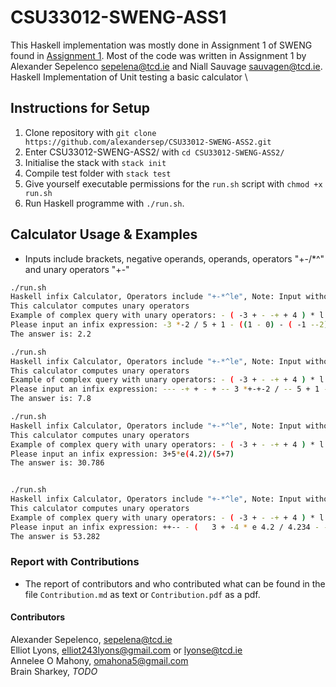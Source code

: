 # CSU33012-SWENG-ASS1
This Haskell implementation was mostly done in Assignment 1 of SWENG found in 
[Assignment 1](https://github.com/alexandersep/CSU33012-SWENG-ASS2.git). Most of the code
was written in Assignment 1 by Alexander Sepelenco sepelena@tcd.ie and Niall Sauvage sauvagen@tcd.ie.
Haskell Implementation of Unit testing a basic calculator \\

## Instructions for Setup
1. Clone repository with `git clone https://github.com/alexandersep/CSU33012-SWENG-ASS2.git`
2. Enter CSU33012-SWENG-ASS2/ with `cd CSU33012-SWENG-ASS2/`
3. Initialise the stack with `stack init` 
4. Compile test folder with `stack test` 
5. Give yourself executable permissions for the `run.sh` script with `chmod +x run.sh`
6. Run Haskell programme with `./run.sh`.

## Calculator Usage & Examples 
* Inputs include brackets, negative operands, operands, operators "+-/\*^" and unary operators "+-"
```bash
./run.sh
Haskell infix Calculator, Operators include "+-*^le", Note: Input without Qutoes e.g. 2 + 3 instead of "2 + 3"
This calculator computes unary operators
Example of complex query with unary operators: - ( -3 + - -+ + 4 ) * l 10 - e(4.2) + 1.1234 * 34.343 / e 1.4
Please input an infix expression: -3 *-2 / 5 + 1 - ((1 - 0) - ( -1 --2))*4
The answer is: 2.2

./run.sh
Haskell infix Calculator, Operators include "+-*^le", Note: Input without Qutoes e.g. 2 + 3 instead of "2 + 3"
This calculator computes unary operators
Example of complex query with unary operators: - ( -3 + - -+ + 4 ) * l 10 - e(4.2) + 1.1234 * 34.343 / e 1.4
Please input an infix expression: --- -+ + - + -- 3 *+-+-2 / -- 5 + 1 - (  (- 1 - 0) - ( -1 --2)  )*  4
The answer is: 7.8

./run.sh
Haskell infix Calculator, Operators include "+-*^le", Note: Input without Qutoes e.g. 2 + 3 instead of "2 + 3"
This calculator computes unary operators
Example of complex query with unary operators: - ( -3 + - -+ + 4 ) * l 10 - e(4.2) + 1.1234 * 34.343 / e 1.4
Please input an infix expression: 3+5*e(4.2)/(5+7) 
The answer is: 30.786 


./run.sh
Haskell infix Calculator, Operators include "+-*^le", Note: Input without Qutoes e.g. 2 + 3 instead of "2 + 3"
This calculator computes unary operators
Example of complex query with unary operators: - ( -3 + - -+ + 4 ) * l 10 - e(4.2) + 1.1234 * 34.343 / e 1.4
Please input an infix expression: ++-- - (   3 + -4 * e 4.2 / 4.234 - - + 4 * 1 - - 0 + 2 * l 1 + e    1 ) 
The answer is 53.282
```

### Report with Contributions
* The report of contributors and who contributed what can be found 
  in the file `Contribution.md` as text or `Contribution.pdf` as a pdf.

#### Contributors
Alexander Sepelenco, sepelena@tcd.ie \
Elliot Lyons, elliot243lyons@gmail.com or lyonse@tcd.ie \
Annelee O Mahony, omahona5@gmail.com \
Brain Sharkey, *TODO*
